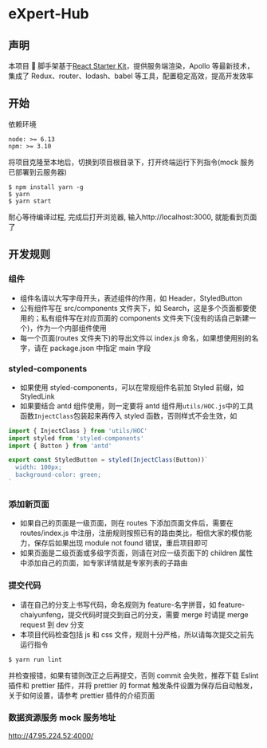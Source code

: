 # eXpert-Hub

## 声明

本项目  脚手架基于[React Starter Kit](https://www.reactstarterkit.com)，提供服务端渲染，Apollo 等最新技术，集成了 Redux、router、lodash、babel 等工具，配置稳定高效，提高开发效率

## 开始

依赖环境

```
node: >= 6.13
npm: >= 3.10
```

将项目克隆至本地后，切换到项目根目录下，打开终端运行下列指令(mock 服务已部署到云服务器)

```shell
$ npm install yarn -g
$ yarn
$ yarn start
```

耐心等待编译过程, 完成后打开浏览器, 输入http://localhost:3000, 就能看到页面了

## 开发规则

### 组件

* 组件名请以大写字母开头，表述组件的作用，如 Header，StyledButton
* 公有组件写在 src/components 文件夹下，如 Search，这是多个页面都要使用的；私有组件写在对应页面的 components 文件夹下(没有的话自己新建一个)，作为一个内部组件使用
* 每一个页面(routes 文件夹下)的导出文件以 index.js 命名，如果想使用别的名字，请在 package.json 中指定 main 字段

### styled-components

* 如果使用 styled-components，可以在常规组件名前加 Styled 前缀，如 StyledLink
* 如果要结合 antd 组件使用，则一定要将 antd 组件用`utils/HOC.js`中的工具函数`InjectClass`包装起来再传入 styled 函数，否则样式不会生效，如

```javascript
import { InjectClass } from 'utils/HOC'
import styled from 'styled-components'
import { Button } from 'antd'

export const StyledButton = styled(InjectClass(Button))`
  width: 100px;
  background-color: green;
`
```

### 添加新页面

* 如果自己的页面是一级页面，则在 routes 下添加页面文件后，需要在 routes/index.js 中注册，注册规则按照已有的路由类比，相信大家的模仿能力，保存后如果出现 module not found 错误，重启项目即可
* 如果页面是二级页面或多级字页面，则请在对应一级页面下的 children 属性中添加自己的页面，如专家详情就是专家列表的子路由

### 提交代码

* 请在自己的分支上书写代码，命名规则为 feature-名字拼音，如 feature-chaiyunfeng，提交代码时提交到自己的分支，需要 merge 时请提 merge request 到 dev 分支
* 本项目代码检查包括 js 和 css 文件，规则十分严格，所以请每次提交之前先运行指令

```shell
$ yarn run lint
```

并检查报错，如果有错则改正之后再提交，否则 commit 会失败，推荐下载 Eslint 插件和 prettier 插件，并将 prettier 的 format 触发条件设置为保存后自动触发，关于如何设置，请参考 prettier 插件的介绍页面

### 数据资源服务 mock 服务地址

http://47.95.224.52:4000/
